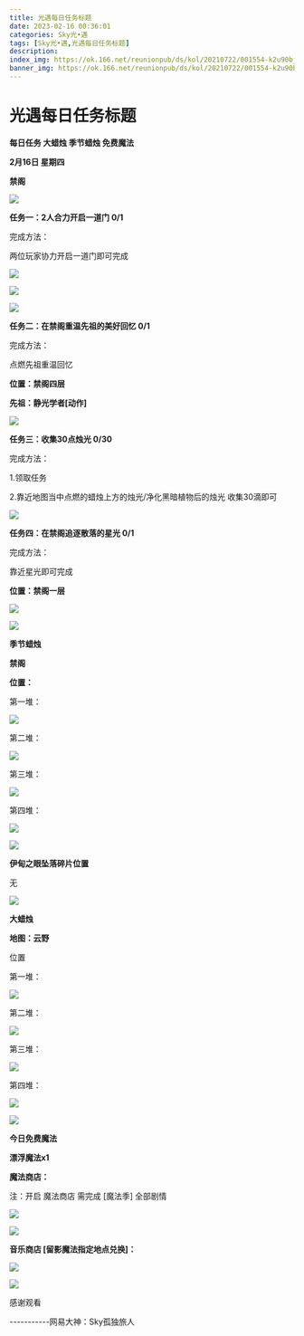 ```yaml
---
title: 光遇每日任务标题
date: 2023-02-16 00:36:01
categories: Sky光•遇
tags: [Sky光•遇,光遇每日任务标题]
description: 
index_img: https://ok.166.net/reunionpub/ds/kol/20210722/001554-k2u90bj7ay.png?imageView&thumbnail=600x0&type=jpg
banner_img: https://ok.166.net/reunionpub/ds/kol/20210722/001554-k2u90bj7ay.png?imageView&thumbnail=600x0&type=jpg
---
```

# 光遇每日任务标题
**每日任务 大蜡烛 季节蜡烛 免费魔法**

 **2月16日 星期四**

 **禁阁**

![](https://img.166.net/reunionpub/ds/kol/20230216/001036-02hg86t5sb.jpeg)

 **任务一：2人合力开启一道门 0/1**

完成方法：

两位玩家协力开启一道门即可完成

![](https://img.166.net/reunionpub/ds/kol/20230216/000115-g0bj65oiwq.jpg)

![](https://img.166.net/reunionpub/ds/kol/20230216/000128-39mlbu6fds.jpg)

![](https://img.166.net/reunionpub/ds/kol/20230216/000136-4icvgtbf8z.jpg)

 **任务二：在禁阁重温先祖的美好回忆 0/1**

完成方法：

点燃先祖重温回忆

 **位置：禁阁四层**

 **先祖：静光学者[动作]**

![](https://img.166.net/reunionpub/ds/kol/20230216/000509-7mhz8s2crw.jpeg)

 **任务三：收集30点烛光 0/30**

完成方法：

1.领取任务

2.靠近地图当中点燃的蜡烛上方的烛光/净化黑暗植物后的烛光 收集30滴即可

![](https://img.166.net/reunionpub/ds/kol/20230215/000412-aws48i0oq7.jpg)

 **任务四：在禁阁追逐散落的星光 0/1**

完成方法：

靠近星光即可完成

 **位置：禁阁一层**

![](https://img.166.net/reunionpub/ds/kol/20230216/000601-q2dtosvyli.jpeg)

![](https://img.166.net/reunionpub/ds/kol/20221018/100256-wzutnocka0.png)

 **季节蜡烛**

 **禁阁**

 **位置：**

第一堆：

![](https://img.166.net/reunionpub/ds/kol/20230215/234036-nj471khevb.jpeg)

第二堆：

![](https://img.166.net/reunionpub/ds/kol/20230215/234046-a5kgc3yqh6.jpeg)

第三堆：

![](https://img.166.net/reunionpub/ds/kol/20230215/234054-clwsa3092k.jpeg)

第四堆：

![](https://img.166.net/reunionpub/ds/kol/20230215/234103-bqz4y6n8g2.jpeg)

![](https://img.166.net/reunionpub/ds/kol/20221130/005912-5mvshq9nf3.png)

 **伊甸之眼坠落碎片位置**

无

![](https://img.166.net/reunionpub/ds/kol/20221018/100256-wzutnocka0.png)

 **大蜡烛**

 **地图：云野**

位置

第一堆：

![](https://img.166.net/reunionpub/ds/kol/20230216/001237-6fykgntsus.jpg)

第二堆：

![](https://img.166.net/reunionpub/ds/kol/20230216/001250-fow4sqs2ib.jpg)

第三堆：

![](https://img.166.net/reunionpub/ds/kol/20230216/001315-vkj5dnetmu.jpg)

第四堆：

![](https://img.166.net/reunionpub/ds/kol/20230216/001324-zjo15cubpr.jpg)

![](https://img.166.net/reunionpub/ds/kol/20221018/100256-wzutnocka0.png)

 **今日免费魔法**

 **漂浮魔法x1**

 **魔法商店：**

注：开启 魔法商店 需完成 [魔法季] 全部剧情

![](https://img.166.net/reunionpub/ds/kol/20221018/100559-oibznvdtus.png)

![](https://img.166.net/reunionpub/ds/kol/20230215/234213-hty849ce7a.jpeg)

 **音乐商店 [留影魔法指定地点兑换]：**

![](https://img.166.net/reunionpub/ds/kol/20230212/234240-s0w3hz1igl.jpeg)

 **![](https://img.166.net/reunionpub/ds/kol/20221018/100256-wzutnocka0.png)**

感谢观看

\-----------网易大神：Sky孤独旅人

